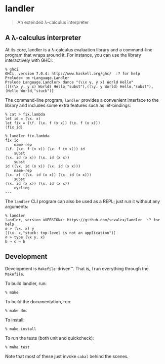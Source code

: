 landler
=======

> An extended λ-calculus interpreter

A λ-calculus interpreter
------------------------

At its core, landler is a λ-calculus evaluation library and a
command-line program that wraps around it.  For instance, you can use
the library interactively with GHCi:

    % ghci
    GHCi, version 7.0.4: http://www.haskell.org/ghc/  :? for help
    Prelude> :m +Language.Landler
    Prelude Language.Landler> dance "(\\x y. y x) World Hello"
    [(((\x y. y x) World) Hello,"subst"),((\y. y World) Hello,"subst"),(Hello World,"stuck")]

The command-line program, `landler` provides a convenient interface to
the library and includes some extra features such as let-bindings:

    % cat > fix.lambda
    let id = (\x. x)
    let fix = (\f. (\x. f (x x)) (\x. f (x x)))
    (fix id)

    % landler fix.lambda
    fix id
	    name-rep
    (\f. (\x. f (x x)) (\x. f (x x))) id
	    subst
    (\x. id (x x)) (\x. id (x x))
	    subst
    id ((\x. id (x x)) (\x. id (x x)))
	    name-rep
    (\x. x) ((\x. id (x x)) (\x. id (x x)))
	    subst
    (\x. id (x x)) (\x. id (x x))
	    cycling
    ---

The `landler` CLI program can also be used as a REPL; just run it
without any arguments:

    % landler
    landler, version <VERSION>: https://github.com/scvalex/landler  :? for help
    ∅ > (\x. x) y
    [(\x. x,"stuck: top-level is not an application")]
    ∅ > type (\x y. x)
    b → c → b

Development
-----------

Development is `Makefile`-driven™.  That is, I run everything through
the `Makefile`.

To build landler, run:

    % make

To build the documentation, run:

    % make doc

To install:

    % make install

To run the tests (both unit and quickcheck):

    % make test

Note that most of these just invoke `cabal` behind the scenes.
